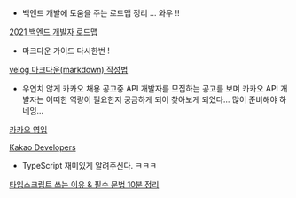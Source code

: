 - 백엔드 개발에 도움을 주는 로드맵 정리 ... 와우 !!

[2021 백엔드 개발자 로드맵](https://velog.io/@geeneve/2021-%EB%B0%B1%EC%97%94%EB%93%9C-%EA%B0%9C%EB%B0%9C%EC%9E%90-%EB%A1%9C%EB%93%9C%EB%A7%B5)

- 마크다운 가이드 다시한번 !

[velog 마크다운(markdown) 작성법](https://velog.io/@yuuuye/velog-%EB%A7%88%ED%81%AC%EB%8B%A4%EC%9A%B4MarkDown-%EC%9E%91%EC%84%B1%EB%B2%95)

- 우연치 않게 카카오 채용 공고중 API 개발자를 모집하는 공고를 보며 카카오 API 개발자는 어떠한 역량이 필요한지 궁금하게 되어 찾아보게 되었다... 많이 준비해야 하네잉...

[카카오 영입](https://careers.kakao.com/jobs/P-11698?page=2)

[Kakao Developers](https://developers.kakao.com/docs/latest/ko/kakaotalk-social/rest-api)

- TypeScript 재미있게 알려주신다. ㅋㅋㅋ

[타입스크립트 쓰는 이유 & 필수 문법 10분 정리](https://www.youtube.com/watch?v=xkpcNolC270)